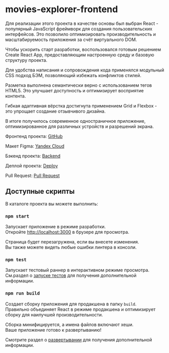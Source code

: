 # movies-explorer-frontend

Для реализации этого проекта в качестве основы был выбран React - популярный JavaScript фреймворк для создания пользовательских интерфейсов. Это позволило оптимизировать производительность и масштабируемость приложения за счёт виртуального DOM.

Чтобы ускорить старт разработки, воспользовался готовым решением Create React App, предоставляющим настроенную среду и базовую структуру проекта.

Для удобства написания и сопровождения кода применялся модульный CSS подход БЭМ, позволяющий избежать конфликтов стилей.

Разметка выполнена семантически верно с использованием тегов HTML5. Это улучшает доступность и оптимизирует восприятие контента.

Гибкая адаптивная вёрстка достигнута применением Grid и Flexbox - это упрощает создание отзывчивого дизайна.

В итоге получилось современное одностраничное приложение, оптимизированное для различных устройств и разрешений экрана.

Фронтенд проекта: [GitHub](https://github.com/azatprojazz/movies-explorer-frontend)

Макет Figma: [Yandex Cloud](https://disk.yandex.lt/d/i35I8UFZ0MGk1g)

Бэкенд проекта: [Backend](https://github.com/azatprojazz/movies-explorer-api)

Деплой проекта: [Deploy](https://azatprojazz-movies.nomoredomains.rocks/)

Pull Request: [Pull Request](https://github.com/azatprojazz/movies-explorer-frontend/pull/2)

## Доступные скрипты

В каталоге проекта вы можете выполнить:

### `npm start`

Запускает приложение в режиме разработки.\
Откройте [http://localhost:3000](http://localhost:3000) в брузере для просмотра.

Страница будет перезагружена, если вы внесете изменения.\
Вы также можете видеть любые ошибки линтера в консоли.

### `npm test`

Запускает тестовый раннер в интерактивном режиме просмотра.\
См.раздел о [запуске тестов](https://facebook.github.io/create-react-app/docs/running-tests) для получения дополнительной информации.

### `npm run build`

Создает сборку приложения для продакшена в папку `build`.\
Правильно объединяет React в режиме продакшена и оптимизирует сборку для наилучшей производительности.

Сборка минифицируется, а имена файлов включают хеши.\
Ваше приложение готово к развертыванию!

Смотрите раздел о [развертывании](https://facebook.github.io/create-react-app/docs/deployment) для получения дополнительной информации.

